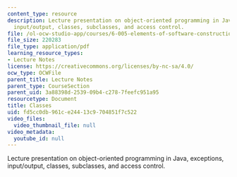 ```yaml
---
content_type: resource
description: Lecture presentation on object-oriented programming in Java, exceptions,
  input/output, classes, subclasses, and access control.
file: /ol-ocw-studio-app/courses/6-005-elements-of-software-construction-fall-2008/fd5cc0db961ce24413c9704851f7c522_MIT6_005f08_lec02.pdf
file_size: 220283
file_type: application/pdf
learning_resource_types:
- Lecture Notes
license: https://creativecommons.org/licenses/by-nc-sa/4.0/
ocw_type: OCWFile
parent_title: Lecture Notes
parent_type: CourseSection
parent_uid: 3a88398d-2539-09b4-c278-7feefc951a95
resourcetype: Document
title: Classes
uid: fd5cc0db-961c-e244-13c9-704851f7c522
video_files:
  video_thumbnail_file: null
video_metadata:
  youtube_id: null
---
```

Lecture presentation on object-oriented programming in Java, exceptions, input/output, classes, subclasses, and access control.